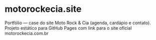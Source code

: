 # motorockecia.site
Portfólio — case do site Moto Rock &amp; Cia (agenda, cardápio e contato). Projeto estático para GitHub Pages com link para o site oficial motorockecia.com.br
